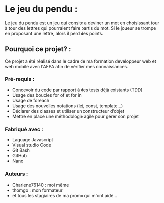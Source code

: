 # Le jeu du pendu : 

Le jeu du pendu est un jeu qui consite a deviner un mot en choisissant tour à tour des lettres qui pourraient faire partis du mot. 
Si le joueur se trompe en proposant une lettre, alors il perd des points. 

## Pourquoi ce projet? : 

Ce projet a été réalisé dans le cadre de ma formation developpeur web et web mobile avec l'AFPA afin de vérifier mes connaissances.

### Pré-requis : 

- Concevoir du code par rapport à des tests déjà existants (TDD)
- Usage des boucles for of et for in
- Usage de foreach
- Usage des nouvelles notations (let, const, template…)
- Déclarer des classes et utiliser un constructeur d’objet
- Mettre en place une méthodologie agile pour gérer son projet

### Fabriqué avec : 

- Laguage Javascript
- Visual studio Code
- Git Bash
- GitHub
- Nano

### Auteurs : 

- Charlene76140 : moi même
- thomgo : mon formateur
- et tous les stagiaires de ma promo qui m'ont aidé...
